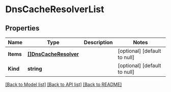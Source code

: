 # DnsCacheResolverList

## Properties
Name | Type | Description | Notes
------------ | ------------- | ------------- | -------------
**Items** | [**[]DnsCacheResolver**](dns_cache_resolver.md) |  | [optional] [default to null]
**Kind** | **string** |  | [optional] [default to null]

[[Back to Model list]](../README.md#documentation-for-models) [[Back to API list]](../README.md#documentation-for-api-endpoints) [[Back to README]](../README.md)


